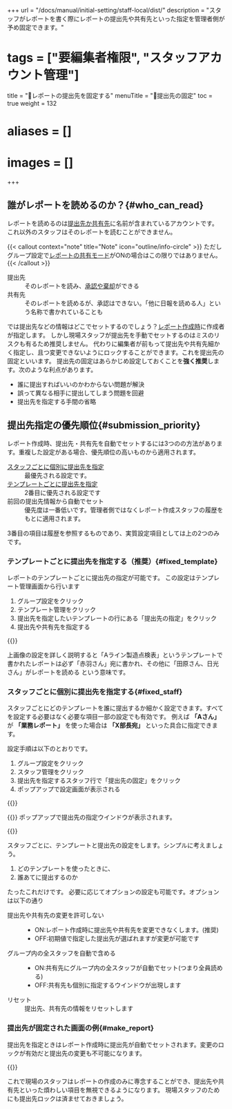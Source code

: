 +++
url = "/docs/manual/initial-setting/staff-local/dist/"
description = "スタッフがレポートを書く際にレポートの提出先や共有先といった指定を管理者側が予め固定できます。"
# tags = ["要編集者権限", "スタッフアカウント管理"]
title = "🔐レポートの提出先を固定する"
menuTitle = "🔐提出先の固定"
toc = true
weight = 132
# aliases = []
# images = []
+++

## 誰がレポートを読めるのか？{#who_can_read}

レポートを読めるのは[提出先か共有先](/docs/manual/write-report/dist/)に名前が含まれているアカウントです。
これ以外のスタッフはそのレポートを読むことができません。

{{< callout context="note" title="Note" icon="outline/info-circle" >}}
ただしグループ設定で[レポートの共有モード](/docs/manual/initial-setting/setting-group/#reportShare)がONの場合はこの限りではありません。
{{< /callout >}}


<dl class="basic">
<dt>提出先</dt>
<dd>そのレポートを読み、<a href="/docs/manual/read-report/state/#agree">承認や棄却</a>ができる</dd>
<dt>共有先</dt>
<dd>そのレポートを読めるが、承認はできない。「他に日報を読める人」という名称で書かれていることも</dd>
</dl>

では提出先などの情報はどこでセットするのでしょう？[レポート作成時](/docs/manual/write-report/write/#dist)に作成者が指定します。
しかし現場スタッフが提出先を手動でセットするのはミスのリスクも有るため推奨しません。
代わりに編集者が前もって提出先や共有先細かく指定し、且つ変更できないようにロックすることができます。これを提出先の固定といいます。
提出先の固定はあらかじめ設定しておくことを**強く推奨**します。次のような利点があります。

- 誰に提出すればいいのかわからない問題が解決
- 誤って異なる相手に提出してしまう問題を回避
- 提出先を指定する手間の省略





## 提出先指定の優先順位{#submission_priority}

レポート作成時、提出先・共有先を自動でセットするには3つのの方法があります。重複した設定がある場合、優先順位の高いものから適用されます。


<dl class="basic">
<dt><a href="#fixed_staff">スタッフごとに個別に提出先を指定</a></dt>
<dd>最優先される設定です。</dd>
<dt><a href="#fixed_template">テンプレートごとに提出先を指定</a></dt>
<dd>2番目に優先される設定です</dd>
<dt>前回の提出先情報から自動でセット</dt>
<dd>優先度は一番低いです。管理者側ではなくレポート作成スタッフの履歴をもとに適用されます。</dd>
</dl>

3番目の項目は履歴を参照するものであり、実質設定項目としては上の2つのみです。



### テンプレートごとに提出先を指定する（推奨）{#fixed_template}

レポートのテンプレートごとに提出先の指定が可能です。
この設定はテンプレート管理画面から行います

1. グループ設定をクリック
1. テンプレート管理をクリック
1. 提出先を指定したいテンプレートの行にある「提出先の指定」をクリック
1. 提出先や共有先を指定する

{{<iTablet filename="template-dist-lock" msg="テンプレート単位で提出先の固定をするよっ" alice="shield">}}

上画像の設定を詳しく説明すると「Aライン製造点検表」というテンプレートで書かれたレポートは必ず「赤羽さん」宛に書かれ、その他に「田原さん、日光さん」がレポートを読める という意味です。





### スタッフごとに個別に提出先を指定する{#fixed_staff}

スタッフごとにどのテンプレートを誰に提出するか細かく設定できます。すべてを設定する必要はなく必要な項目一部の設定でも有効です。
例えば **「Aさん」** が **「業務レポート」** を使った場合は **「X部長宛」** といった具合に指定できます。

設定手順は以下のとおりです。

1. グループ設定をクリック
1. スタッフ管理をクリック
1. 提出先を指定するスタッフ行で「提出先の固定」をクリック
2. ポップアップで設定画面が表示される

{{<icatch filename="dist-setting2" msg="レポート提出先を固定すれば間違えて他の人に提出するミスも０！" alice="shield">}}

{{<nextArrow>}}
ポップアップで提出先の指定ウインドウが表示されます。

{{<icatch filename="dist-detail2" msg="【誰が】【どのテンプレートを使ったとき】【誰に出すのか】を決めよう" alice="shield">}}

スタッフごとに、テンプレートと提出先の設定をします。シンプルに考えましょう。

1. どのテンプレートを使ったときに、
2. 誰あてに提出するのか

たったこれだけです。
必要に応じてオプションの設定も可能です。オプションは以下の通り

<dl class="basic">
  <dt>提出先や共有先の変更を許可しない</dt>
  <dd><ul><li>ON:レポート作成時に提出先や共有先を変更できなくします。(推奨)</li><li>OFF:初期値で指定した提出先が選ばれますが変更が可能です</li></ul></dd>
  <dt>グループ内の全スタッフを自動で含める</dt>
  <dd><ul><li>ON:共有先にグループ内の全スタッフが自動でセット(つまり全員読める)</li><li>OFF:共有先も個別に指定するウインドウが出現します</li></ul></dd>
  <dt>リセット</dt>
  <dd>提出先、共有先の情報をリセットします</dd>
</dl>



### 提出先が固定された画面の例{#make_report}

提出先を指定ときはレポート作成時に提出先が自動でセットされます。変更のロックが有効だと提出先の変更も不可能になります。

{{<icatch filename="dist-locked" msg="ちゃんと固定化されているのがわかるね" alice="ok">}}

これで現場のスタッフはレポートの作成のみに専念することができ、提出先や共有先といった煩わしい項目を無視できるようになります。
現場スタッフのためにも提出先ロックは済ませておきましょう。

